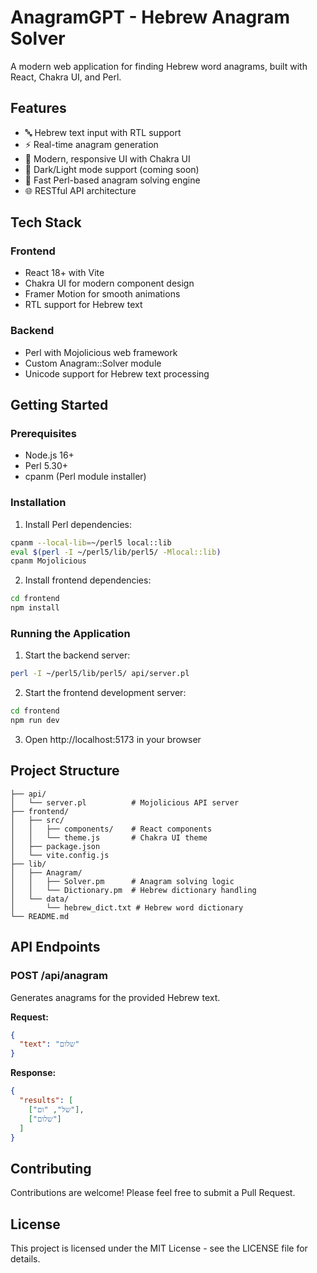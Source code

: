 # AnagramGPT - Hebrew Anagram Solver

A modern web application for finding Hebrew word anagrams, built with React, Chakra UI, and Perl.

## Features

- 🔤 Hebrew text input with RTL support
- ⚡️ Real-time anagram generation
- 🎨 Modern, responsive UI with Chakra UI
- 🌛 Dark/Light mode support (coming soon)
- 🚀 Fast Perl-based anagram solving engine
- 🌐 RESTful API architecture

## Tech Stack

### Frontend
- React 18+ with Vite
- Chakra UI for modern component design
- Framer Motion for smooth animations
- RTL support for Hebrew text

### Backend
- Perl with Mojolicious web framework
- Custom Anagram::Solver module
- Unicode support for Hebrew text processing

## Getting Started

### Prerequisites

- Node.js 16+
- Perl 5.30+
- cpanm (Perl module installer)

### Installation

1. Install Perl dependencies:
```bash
cpanm --local-lib=~/perl5 local::lib
eval $(perl -I ~/perl5/lib/perl5/ -Mlocal::lib)
cpanm Mojolicious
```

2. Install frontend dependencies:
```bash
cd frontend
npm install
```

### Running the Application

1. Start the backend server:
```bash
perl -I ~/perl5/lib/perl5/ api/server.pl
```

2. Start the frontend development server:
```bash
cd frontend
npm run dev
```

3. Open http://localhost:5173 in your browser

## Project Structure

```
├── api/
│   └── server.pl          # Mojolicious API server
├── frontend/
│   ├── src/
│   │   ├── components/    # React components
│   │   └── theme.js       # Chakra UI theme
│   ├── package.json
│   └── vite.config.js
├── lib/
│   ├── Anagram/
│   │   ├── Solver.pm      # Anagram solving logic
│   │   └── Dictionary.pm  # Hebrew dictionary handling
│   └── data/
│       └── hebrew_dict.txt # Hebrew word dictionary
└── README.md
```

## API Endpoints

### POST /api/anagram

Generates anagrams for the provided Hebrew text.

**Request:**
```json
{
  "text": "שלום"
}
```

**Response:**
```json
{
  "results": [
    ["של", "ום"],
    ["שלום"]
  ]
}
```

## Contributing

Contributions are welcome! Please feel free to submit a Pull Request.

## License

This project is licensed under the MIT License - see the LICENSE file for details.

